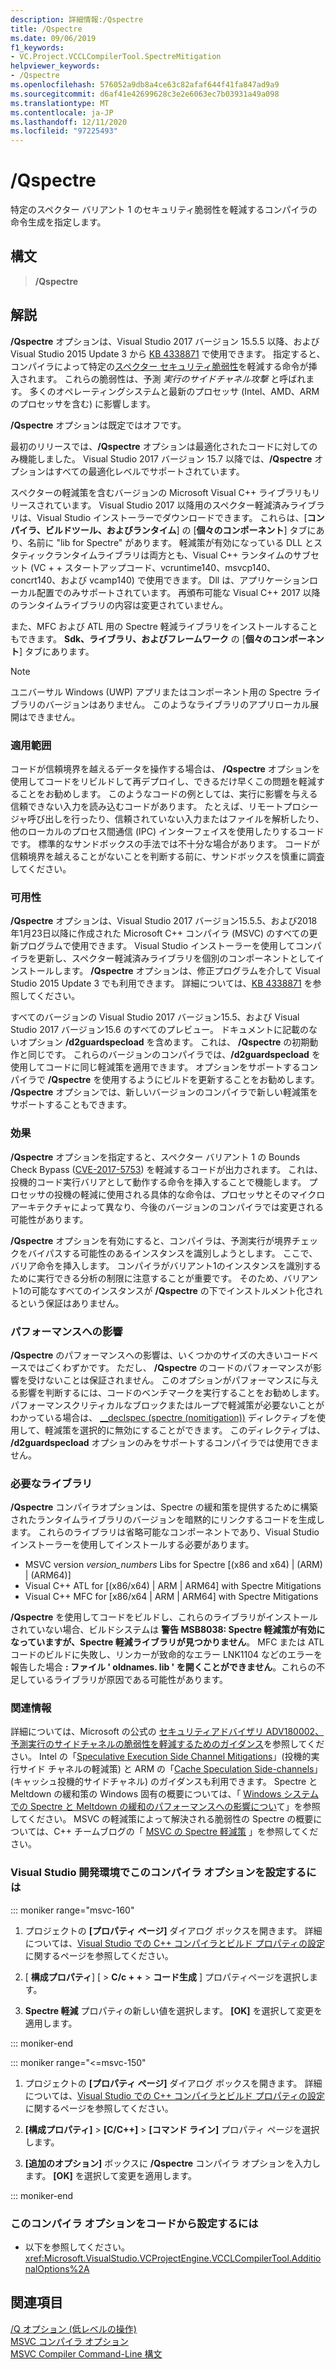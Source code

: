 ```yaml
---
description: 詳細情報:/Qspectre
title: /Qspectre
ms.date: 09/06/2019
f1_keywords:
- VC.Project.VCCLCompilerTool.SpectreMitigation
helpviewer_keywords:
- /Qspectre
ms.openlocfilehash: 576052a9db8a4ce63c82afaf644f41fa847ad9a9
ms.sourcegitcommit: d6af41e42699628c3e2e6063ec7b03931a49a098
ms.translationtype: MT
ms.contentlocale: ja-JP
ms.lasthandoff: 12/11/2020
ms.locfileid: "97225493"
---
```

# <a name="qspectre"></a>/Qspectre

特定のスペクター バリアント 1 のセキュリティ脆弱性を軽減するコンパイラの命令生成を指定します。

## <a name="syntax"></a>構文

> **/Qspectre**

## <a name="remarks"></a>解説

**/Qspectre** オプションは、Visual Studio 2017 バージョン 15.5.5 以降、および Visual Studio 2015 Update 3 から [KB 4338871](https://support.microsoft.com/help/4338871/visual-studio-2015-update-3-spectre-variant-1-toolset-qspectre) で使用できます。 指定すると、コンパイラによって特定の[スペクター セキュリティ脆弱性](https://spectreattack.com/spectre.pdf)を軽減する命令が挿入されます。 これらの脆弱性は、予測 *実行のサイドチャネル攻撃* と呼ばれます。 多くのオペレーティングシステムと最新のプロセッサ (Intel、AMD、ARM のプロセッサを含む) に影響します。

**/Qspectre** オプションは既定ではオフです。

最初のリリースでは、**/Qspectre** オプションは最適化されたコードに対してのみ機能しました。 Visual Studio 2017 バージョン 15.7 以降では、**/Qspectre** オプションはすべての最適化レベルでサポートされています。

スペクターの軽減策を含むバージョンの Microsoft Visual C++ ライブラリもリリースされています。 Visual Studio 2017 以降用のスペクター軽減済みライブラリは、Visual Studio インストーラーでダウンロードできます。 これらは、[**コンパイラ、ビルドツール、およびランタイム**] の [**個々のコンポーネント**] タブにあり、名前に "lib for Spectre" があります。 軽減策が有効になっている DLL とスタティックランタイムライブラリは両方とも、Visual C++ ランタイムのサブセット (VC + + スタートアップコード、vcruntime140、msvcp140、concrt140、および vcamp140) で使用できます。 Dll は、アプリケーションローカル配置でのみサポートされています。 再頒布可能な Visual C++ 2017 以降のランタイムライブラリの内容は変更されていません。

また、MFC および ATL 用の Spectre 軽減ライブラリをインストールすることもできます。 **Sdk、ライブラリ、およびフレームワーク** の [**個々のコンポーネント**] タブにあります。

> [!NOTE]
> ユニバーサル Windows (UWP) アプリまたはコンポーネント用の Spectre ライブラリのバージョンはありません。 このようなライブラリのアプリローカル展開はできません。

### <a name="applicability"></a>適用範囲

コードが信頼境界を越えるデータを操作する場合は、 **/Qspectre** オプションを使用してコードをリビルドして再デプロイし、できるだけ早くこの問題を軽減することをお勧めします。 このようなコードの例としては、実行に影響を与える信頼できない入力を読み込むコードがあります。 たとえば、リモートプロシージャ呼び出しを行ったり、信頼されていない入力またはファイルを解析したり、他のローカルのプロセス間通信 (IPC) インターフェイスを使用したりするコードです。 標準的なサンドボックスの手法では不十分な場合があります。 コードが信頼境界を越えることがないことを判断する前に、サンドボックスを慎重に調査してください。

### <a name="availability"></a>可用性

**/Qspectre** オプションは、Visual Studio 2017 バージョン15.5.5、および2018年1月23日以降に作成された Microsoft C++ コンパイラ (MSVC) のすべての更新プログラムで使用できます。 Visual Studio インストーラーを使用してコンパイラを更新し、スペクター軽減済みライブラリを個別のコンポーネントとしてインストールします。 **/Qspectre** オプションは、修正プログラムを介して Visual Studio 2015 Update 3 でも利用できます。 詳細については、[KB 4338871](https://support.microsoft.com/help/4338871) を参照してください。

すべてのバージョンの Visual Studio 2017 バージョン15.5、および Visual Studio 2017 バージョン15.6 のすべてのプレビュー。 ドキュメントに記載のないオプション **/d2guardspecload** を含めます。 これは、 **/Qspectre** の初期動作と同じです。 これらのバージョンのコンパイラでは、**/d2guardspecload** を使用してコードに同じ軽減策を適用できます。 オプションをサポートするコンパイラで **/Qspectre** を使用するようにビルドを更新することをお勧めします。 **/Qspectre** オプションでは、新しいバージョンのコンパイラで新しい軽減策をサポートすることもできます。

### <a name="effect"></a>効果

**/Qspectre** オプションを指定すると、スペクター バリアント 1 の Bounds Check Bypass ([CVE-2017-5753](https://nvd.nist.gov/vuln/detail/CVE-2017-5753)) を軽減するコードが出力されます。 これは、投機的コード実行バリアとして動作する命令を挿入することで機能します。 プロセッサの投機の軽減に使用される具体的な命令は、プロセッサとそのマイクロアーキテクチャによって異なり、今後のバージョンのコンパイラでは変更される可能性があります。

**/Qspectre** オプションを有効にすると、コンパイラは、予測実行が境界チェックをバイパスする可能性のあるインスタンスを識別しようとします。 ここで、バリア命令を挿入します。 コンパイラがバリアント1のインスタンスを識別するために実行できる分析の制限に注意することが重要です。 そのため、バリアント1の可能なすべてのインスタンスが **/Qspectre** の下でインストルメント化されるという保証はありません。

### <a name="performance-impact"></a>パフォーマンスへの影響

**/Qspectre** のパフォーマンスへの影響は、いくつかのサイズの大きいコードベースではごくわずかです。 ただし、 **/Qspectre** のコードのパフォーマンスが影響を受けないことは保証されません。 このオプションがパフォーマンスに与える影響を判断するには、コードのベンチマークを実行することをお勧めします。 パフォーマンスクリティカルなブロックまたはループで軽減策が必要ないことがわかっている場合は、 [__declspec (spectre (nomitigation))](../../cpp/spectre.md) ディレクティブを使用して、軽減策を選択的に無効にすることができます。 このディレクティブは、 **/d2guardspecload** オプションのみをサポートするコンパイラでは使用できません。

### <a name="required-libraries"></a>必要なライブラリ

**/Qspectre** コンパイラオプションは、Spectre の緩和策を提供するために構築されたランタイムライブラリのバージョンを暗黙的にリンクするコードを生成します。 これらのライブラリは省略可能なコンポーネントであり、Visual Studio インストーラーを使用してインストールする必要があります。

- MSVC version *version_numbers* Libs for Spectre \[(x86 and x64) | (ARM) | (ARM64)]
- Visual C++ ATL for \[(x86/x64) | ARM | ARM64] with Spectre Mitigations
- Visual C++ MFC for \[x86/x64 | ARM | ARM64] with Spectre Mitigations

**/Qspectre** を使用してコードをビルドし、これらのライブラリがインストールされていない場合、ビルドシステムは **警告 MSB8038: Spectre 軽減策が有効になっていますが、Spectre 軽減ライブラリが見つかりません**。 MFC または ATL コードのビルドに失敗し、リンカーが致命的なエラー LNK1104 などのエラーを報告した場合 **: ファイル ' oldnames. lib ' を開くことができません**。これらの不足しているライブラリが原因である可能性があります。

### <a name="additional-information"></a>関連情報

詳細については、Microsoft の公式の [セキュリティアドバイザリ ADV180002、予測実行のサイドチャネルの脆弱性を軽減するためのガイダンス](https://portal.msrc.microsoft.com/en-US/security-guidance/advisory/ADV180002)を参照してください。 Intel の「[Speculative Execution Side Channel Mitigations](https://software.intel.com/sites/default/files/managed/c5/63/336996-Speculative-Execution-Side-Channel-Mitigations.pdf)」(投機的実行サイド チャネルの軽減策) と ARM の「[Cache Speculation Side-channels](https://developer.arm.com/-/media/Files/pdf/Cache_Speculation_Side-channels.pdf)」(キャッシュ投機的サイドチャネル) のガイダンスも利用できます。 Spectre と Meltdown の緩和策の Windows 固有の概要については、「 [Windows システムでの Spectre と Meltdown の緩和のパフォーマンスへの影響につい](https://www.microsoft.com/security/blog/2018/01/09/understanding-the-performance-impact-of-spectre-and-meltdown-mitigations-on-windows-systems/)て」を参照してください。 MSVC の軽減策によって解決される脆弱性の Spectre の概要については、C++ チームブログの「 [MSVC の Spectre 軽減策](https://devblogs.microsoft.com/cppblog/spectre-mitigations-in-msvc./) 」を参照してください。

### <a name="to-set-this-compiler-option-in-the-visual-studio-development-environment"></a>Visual Studio 開発環境でこのコンパイラ オプションを設定するには

::: moniker range="msvc-160"

1. プロジェクトの **[プロパティ ページ]** ダイアログ ボックスを開きます。 詳細については、[Visual Studio での C++ コンパイラとビルド プロパティの設定](../working-with-project-properties.md)に関するページを参照してください。

1. [ **構成プロパティ**] [ > **C/c + +** > **コード生成** ] プロパティページを選択します。

1. **Spectre 軽減** プロパティの新しい値を選択します。 **[OK]** を選択して変更を適用します。

::: moniker-end

::: moniker range="<=msvc-150"

1. プロジェクトの **[プロパティ ページ]** ダイアログ ボックスを開きます。 詳細については、[Visual Studio での C++ コンパイラとビルド プロパティの設定](../working-with-project-properties.md)に関するページを参照してください。

1. **[構成プロパティ]** > **[C/C++]** > **[コマンド ライン]** プロパティ ページを選択します。

1. **[追加のオプション]** ボックスに **/Qspectre** コンパイラ オプションを入力します。 **[OK]** を選択して変更を適用します。

::: moniker-end

### <a name="to-set-this-compiler-option-programmatically"></a>このコンパイラ オプションをコードから設定するには

- 以下を参照してください。<xref:Microsoft.VisualStudio.VCProjectEngine.VCCLCompilerTool.AdditionalOptions%2A>

## <a name="see-also"></a>関連項目

[/Q オプション (低レベルの操作)](q-options-low-level-operations.md)<br/>
[MSVC コンパイラ オプション](compiler-options.md)<br/>
[MSVC Compiler Command-Line 構文](compiler-command-line-syntax.md)
